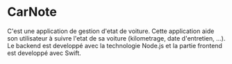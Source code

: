 # CarNote

C'est une application de gestion d'etat de voiture.
Cette application aide son utilisateur à suivre l'etat de sa voiture (kilometrage, date d'entretien, ...).
Le backend est developpé avec la technologie Node.js et la partie frontend est developpé avec Swift.
